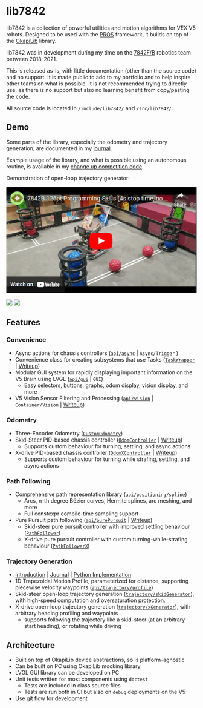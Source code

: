# lib7842

lib7842 is a collection of powerful utilities and motion algorithms for VEX V5
robots. Designed to be used with the [PROS](https://pros.cs.purdue.edu/)
framework, it builds on top of the
[OkapiLib](https://github.com/OkapiLib/OkapiLib) library.

lib7842 was in development during my time on the
[7842F/B](https://theol0403.github.io/7842B-Journal/) robotics team between
2018-2021.

This is released as-is, with little documentation (other than the source code)
and no support. It is made public to add to my portfolio and to help inspire
other teams on what is possible. It is not recommended trying to directly use,
as there is no support but also no learning benefit from copy/pasting the code.

All source code is located in `/include/lib7842/` and `/src/lib7842/`.

## Demo

Some parts of the library, especially the odometry and trajectory generation,
are documented in my [journal](https://theol0403.github.io/7842B-Journal/).

Example usage of the library, and what is possible using an autonomous routine,
is available in my
[change up competition code](https://github.com/theol0403/7842B-Change-Up).

Demonstration of open-loop trajectory generator:

[![](trajectory.png)](https://www.youtube.com/watch?v=MCc2HaYdREA)

<img src="https://cdn.discordapp.com/attachments/483837039305949184/719683853664649297/unknown.png" height="300"> <img src="https://cdn.discordapp.com/attachments/564997657693782036/838295873917288448/unknown.png" height="300">

## Features

### Convenience

- Async actions for chassis controllers
  ([`api/async`](https://github.com/theol0403/lib7842/tree/develop/include/lib7842/api/async)
  | `Async/Trigger` )
- Convenience class for creating subsystems that use Tasks
  ([`TaskWrapper`](https://github.com/theol0403/lib7842/blob/develop/include/lib7842/api/async/taskWrapper.hpp)
  |
  [Writeup](https://theol0403.github.io/7842B-Journal/2019-10-18/task-wrapper/))
- Modular GUI system for rapidly displaying important information on the V5
  Brain using LVGL
  ([`api/gui`](https://github.com/theol0403/lib7842/tree/develop/include/lib7842/api/gui)
  | `GUI`)
  - Easy selectors, buttons, graphs, odom display, vision display, and more
- V5 Vision Sensor Filtering and Processing
  ([`api/vision`](https://github.com/theol0403/lib7842/tree/develop/include/lib7842/api/vision)
  | `Container/Vision` | [Writeup](https://theol0403.github.io/7842B-Journal/2021-02-19/vision-alignment/))

### Odometry

- Three-Encoder Odometry
  ([`CustomOdometry`](https://github.com/theol0403/lib7842/blob/develop/include/lib7842/api/odometry/customOdometry.hpp))
- Skid-Steer PID-based chassis controller
  ([`OdomController`](https://github.com/theol0403/lib7842/blob/develop/include/lib7842/api/odometry/odomController.hpp)
  |
  [Writeup](https://theol0403.github.io/7842B-Journal/2019-11-15/odom-controller/))
  - Supports custom behaviour for turning, settling, and async actions
- X-drive PID-based chassis controller
  ([`OdomXController`](https://github.com/theol0403/lib7842/blob/develop/include/lib7842/api/odometry/odomXController.hpp)
  |
  [Writeup](https://theol0403.github.io/7842B-Journal/2019-11-20/odom-x-controller/))
  - Supports custom behaviour for turning while strafing, settling, and async
    actions

### Path Following

- Comprehensive path representation library
  ([`api/positioning/spline`](https://github.com/theol0403/lib7842/tree/develop/include/lib7842/api/positioning/spline))
  - Arcs, n-th degree Bézier curves, Hermite splines, arc meshing, and more
  - Full constexpr compile-time sampling support
- Pure Pursuit path following
  ([`api/purePursuit`](https://github.com/theol0403/lib7842/tree/develop/include/lib7842/api/purePursuit)
  |
  [Writeup](https://theol0403.github.io/7842B-Journal/2019-11-25/pure-pursuit/))
  - Skid-steer pure pursuit controller with improved settling behaviour
    ([`PathFollower`](https://github.com/theol0403/lib7842/blob/develop/include/lib7842/api/purePursuit/pathFollower.hpp))
  - X-drive pure pursuit controller with custom turning-while-strafing behaviour
    ([`PathFollowerX`](https://github.com/theol0403/lib7842/blob/develop/include/lib7842/api/purePursuit/pathFollowerX.hpp))

### Trajectory Generation

- [Introduction](https://theol0403.github.io/7842B-Journal/2020-06-01/introduction/)
  |
  [Journal](https://theol0403.github.io/7842B-Journal/2020-06-22/trajectory-journal/)
  | [Python Implementation](https://github.com/theol0403/python-profile)
- 1D Trapezoidal Motion Profile, parameterized for distance, supporting
  piecewise velocity waypoints
  ([`api/trajectory/profile`](https://github.com/theol0403/lib7842/tree/develop/include/lib7842/api/trajectory/profile))
- Skid-steer open-loop trajectory generation
  ([`trajectory/skidGenerator`](https://github.com/theol0403/lib7842/blob/develop/include/lib7842/api/trajectory/generator/skidGenerator.hpp)),
  with high-speed computation and oversaturation protection.
- X-drive open-loop trajectory generation
  ([`trajectory/xGenerator`](https://github.com/theol0403/lib7842/blob/develop/include/lib7842/api/trajectory/generator/xGenerator.hpp)),
  with arbitrary heading profiling and waypoints
  - supports following the trajectory like a skid-steer (at an arbitrary start
    heading), or rotating while driving

## Architecture

- Built on top of OkapiLib device abstractions, so is platform-agnostic
- Can be built on PC using OkapiLib mocking library
- LVGL GUI library can be developed on PC
- Unit tests written for most components using `doctest`
  - Tests are included in class source files
  - Tests are run both in CI but also on `debug` deployments on the V5
- Use git flow for development
